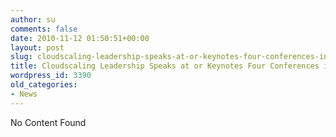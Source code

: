 ```yaml
---
author: su
comments: false
date: 2010-11-12 01:50:51+00:00
layout: post
slug: cloudscaling-leadership-speaks-at-or-keynotes-four-conferences-in-fourth-quarter-2
title: Cloudscaling Leadership Speaks at or Keynotes Four Conferences in Fourth Quarter
wordpress_id: 3390
old_categories:
- News
---
```


No Content Found
